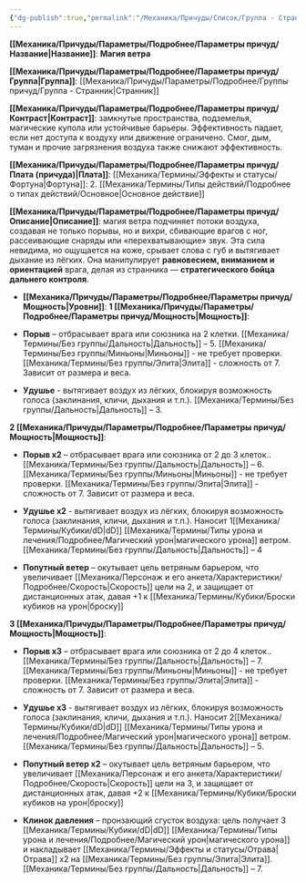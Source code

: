 ```yaml
---
{"dg-publish":true,"permalink":"/Механика/Причуды/Список/Группа - Странник/Магия ветра/","noteIcon":"","created":"2025-09-07T13:19:30.790+03:00","updated":"2025-09-12T16:37:25.792+03:00"}
---
```




**[[Механика/Причуды/Параметры/Подробнее/Параметры причуд/Название\|Название]]**: **Магия ветра**

**[[Механика/Причуды/Параметры/Подробнее/Параметры причуд/Группа\|Группа]]**: [[Механика/Причуды/Параметры/Подробнее/Группы причуд/Группа - Странник\|Странник]]  

**[[Механика/Причуды/Параметры/Подробнее/Параметры причуд/Контраст\|Контраст]]**: замкнутые пространства, подземелья, магические купола или устойчивые барьеры. Эффективность падает, если нет доступа к воздуху или движение ограничено.  Смог, дым, туман и прочие загрязнения воздуха также снижают эффективность.

**[[Механика/Причуды/Параметры/Подробнее/Параметры причуд/Плата (причуда)\|Плата]]**:  [[Механика/Термины/Эффекты и статусы/Фортуна\|Фортуна]]: 2. [[Механика/Термины/Типы действий/Подробнее о типах действий/Основное\|Основное действие]]  

**[[Механика/Причуды/Параметры/Подробнее/Параметры причуд/Описание\|Описание]]**:  магия ветра подчиняет потоки воздуха, создавая не только порывы, но и вихри, сбивающие врагов с ног, рассеивающие снаряды или «перехватывающие» звук. Эта сила невидима, но ощущается на коже, срывает слова с губ и вытягивает дыхание из лёгких. Она манипулирует **равновесием, вниманием и ориентацией** врага, делая из странника — **стратегического бойца дальнего контроля**.


- **[[Механика/Причуды/Параметры/Подробнее/Параметры причуд/Мощность\|Уровни]]**:
**1 [[Механика/Причуды/Параметры/Подробнее/Параметры причуд/Мощность\|Мощность]]**:

- **Порыв** – отбрасывает врага или союзника на 2 клетки. [[Механика/Термины/Без группы/Дальность\|Дальность]] – 5. 
[[Механика/Термины/Без группы/Миньоны\|Миньоны]] - не требует проверки. 
[[Механика/Термины/Без группы/Элита\|Элита]] - сложность от 7. Зависит от размера и веса.

- **Удушье** - вытягивает воздух из лёгких, блокируя возможность голоса (заклинания, кличи, дыхания и т.п.). [[Механика/Термины/Без группы/Дальность\|Дальность]] – 3.


**2 [[Механика/Причуды/Параметры/Подробнее/Параметры причуд/Мощность\|Мощность]]**:
- **Порыв х2** – отбрасывает врага или союзника от 2 до 3 клеток.. [[Механика/Термины/Без группы/Дальность\|Дальность]] – 6.
[[Механика/Термины/Без группы/Миньоны\|Миньоны]] - не требует проверки.
[[Механика/Термины/Без группы/Элита\|Элита]] - сложность от 7. Зависит от размера и веса.

- **Удушье х2** - вытягивает воздух из лёгких, блокируя возможность голоса (заклинания, кличи, дыхания и т.п.). Наносит 1[[Механика/Термины/Кубики/dD\|dD]] [[Механика/Термины/Типы урона и лечения/Подробнее/Магический урон\|магического урона]] ветром. [[Механика/Термины/Без группы/Дальность\|Дальность]] – 4


- **Попутный ветер** – окутывает цель ветряным барьером, что увеличивает [[Механика/Персонаж и его анкета/Характеристики/Подробнее/Скорость\|Скорость]] цели на 2, и защищает от дистанционных атак, давая +1 к [[Механика/Термины/Кубики/Броски кубиков на урон\|броску]]


**3 [[Механика/Причуды/Параметры/Подробнее/Параметры причуд/Мощность\|Мощность]]**:
- **Порыв х3** – отбрасывает врага или союзника от 2 до 4 клеток.. [[Механика/Термины/Без группы/Дальность\|Дальность]] – 7. 
[[Механика/Термины/Без группы/Миньоны\|Миньоны]] - не требует проверки. 
[[Механика/Термины/Без группы/Элита\|Элита]] - сложность от 7. Зависит от размера и веса.

- **Удушье х3** - вытягивает воздух из лёгких, блокируя возможность голоса (заклинания, кличи, дыхания и т.п.). Наносит 2[[Механика/Термины/Кубики/dD\|dD]] [[Механика/Термины/Типы урона и лечения/Подробнее/Магический урон\|магического урона]] ветром. [[Механика/Термины/Без группы/Дальность\|Дальность]] – 5.


- **Попутный ветер х2** – окутывает цель ветряным барьером, что увеличивает [[Механика/Персонаж и его анкета/Характеристики/Подробнее/Скорость\|Скорость]] цели на 3, и защищает от дистанционных атак, давая +2 к [[Механика/Термины/Кубики/Броски кубиков на урон\|броску]]


- **Клинок давления** – пронзающий сгусток воздуха: цель получает 3 [[Механика/Термины/Кубики/dD\|dD]] [[Механика/Термины/Типы урона и лечения/Подробнее/Магический урон\|магического урона]] и накладывает [[Механика/Термины/Эффекты и статусы/Отрава\|Отрава]] х2 на [[Механика/Термины/Без группы/Элита\|Элита]]. [[Механика/Термины/Без группы/Дальность\|Дальность]] – 7.